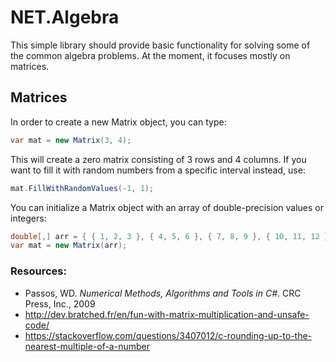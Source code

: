 # NET.Algebra

This simple library should provide basic functionality for solving some of the common algebra problems. At the moment, it focuses mostly on matrices.

## Matrices
In order to create a new Matrix object, you can type:

```c#
var mat = new Matrix(3, 4);
```
This will create a zero matrix consisting of 3 rows and 4 columns. If you want to fill it with random numbers from a specific interval instead, use:
```c#
mat.FillWithRandomValues(-1, 1);
```
You can initialize a Matrix object with an array of double-precision values or integers:
```c#
double[,] arr = { { 1, 2, 3 }, { 4, 5, 6 }, { 7, 8, 9 }, { 10, 11, 12 } };
var mat = new Matrix(arr);
```

### Resources:  
* Passos, WD. *Numerical Methods, Algorithms and Tools in C#*. CRC Press, Inc., 2009  
* http://dev.bratched.fr/en/fun-with-matrix-multiplication-and-unsafe-code/  
* https://stackoverflow.com/questions/3407012/c-rounding-up-to-the-nearest-multiple-of-a-number

